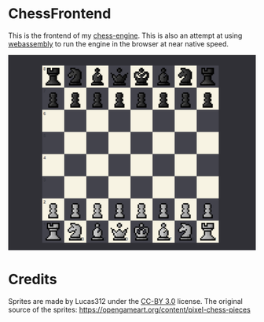 # ChessFrontend

This is the frontend of my [chess-engine](https://github.com/LarsAur/ChessEngine).
This is also an attempt at using [webassembly](https://webassembly.org/) to run the engine in the browser at near native speed.

![Image of the chess board](./initialBoard.PNG)

# Credits

Sprites are made by Lucas312 under the  [CC-BY 3.0](https://creativecommons.org/licenses/by/3.0/) license. The original source of the sprites: 
https://opengameart.org/content/pixel-chess-pieces